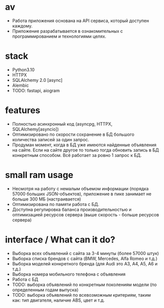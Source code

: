 # av
- Работа приложения основана на API сервиса, который доступен каждому.
- Приложение разрабатывается в ознакомительных с программированием и технологиями целях.

# stack
- Python3.10
- HTTPX
- SQLAlchemy 2.0 [async]
- Alembic
- TODO: fastapi, aiogram

# features
- Полностью асинхронный код (asyncpg, HTTPX, SQLAlchemy[asyncio])
- Оптимизировано по скорости сохранение в БД большого количества записей за один запрос.
- Продуман момент, когда в БД уже имеются найденные объявления на сайте. Если на сайте другое то только тогда обновить запись в БД конкретным способом. Всё работает за ровно 1 запрос к БД.

# small ram usage
- Несмотря на работу с немалым объемом информации (порядка 57000 больших JSON-объектов), приложение в пике занимает не больше 300 МБ (настраивается)
- Оптимизирована по памяти работа с БД.
- Доступна регулировка баланса производительностью и оптимизацией ресурсов сервера (выше скорость - больше ресурсов сервера)

# interface / What can it do?
- Выборка всех объявлений с сайта за 3-4 минуты (более 57000 штук)
- Выборка списка брендов с сайта (BMW, Mercedes, Alfa Romeo и т.д.)
- Выборка моделей конкретного бренда (для Audi это A3, A4, A5, A6 и т.д.)
- Выборка номера мобильного телефона с объявления
- Работа с БД
- TODO: выборка объявлений по конкретным поколениям модели (по определенным годам выпуска)
- TODO: выборка объявлений по всевозможным критериям, таким как: тип двигателя, наличие ABS, цвет и т.д.
